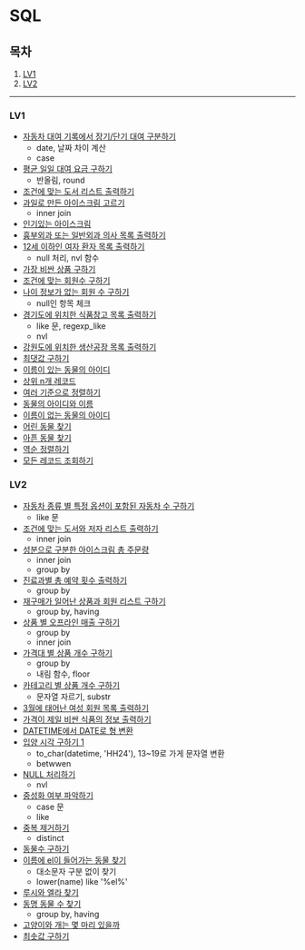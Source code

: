 # SQL

## 목차

1. [LV1](#lv1)
2. [LV2](#lv2)

---

### LV1

- [자동차 대여 기록에서 장기/단기 대여 구분하기](lv1/자동차대여기록에서장기단기대여구분하기.sql)
  - date, 날짜 차이 계산
  - case
- [평균 일일 대여 요금 구하기](lv1/평균일일대여요금구하기.sql)
  - 반올림, round
- [조건에 맞는 도서 리스트 출력하기](lv1/조건에맞는도서리스트출력하기.sql)
- [과일로 만든 아이스크림 고르기](lv1/과일로만든아이스크림고르기.sql)
  - inner join
- [인기있는 아이스크림](lv1/인기있는아이스크림.sql)
- [흉부외과 또는 일반외과 의사 목록 출력하기](lv1/흉부외과또는일반외과의사목록출력하기.sql)
- [12세 이하인 여자 환자 목록 출력하기](lv1/12세이하인여자환자목록출력하기.sql)
  - null 처리, nvl 함수
- [가장 비싼 상품 구하기](lv1/가장비싼상품구하기.sql)
- [조건에 맞는 회원수 구하기](lv1/조건에맞는회원수구하기.sql)
- [나이 정보가 없는 회원 수 구하기](lv1/나이정보가없는회원수구하기.sql)
  - null인 항목 체크
- [경기도에 위치한 식품창고 목록 출력하기](lv1/경기도에위치한식품창고목록출력하기.sql)
  - like 문, regexp_like
  - nvl
- [강원도에 위치한 생산공장 목록 출력하기](lv1/강원도에위치한생산공장목록출력하기.sql)
- [최댓값 구하기](lv1/최댓값구하기.sql)
- [이름이 있는 동물의 아이디](lv1/이름이있는동물의아이디.sql)
- [상위 n개 레코드](lv1/상위n개레코드.sql)
- [여러 기준으로 정렬하기](lv1/여러기준으로정렬하기.sql)
- [동물의 아이디와 이름](lv1/동물의아이디와이름.sql)
- [이름이 없는 동물의 아이디](lv1/이름이없는동물의아이디.sql)
- [어린 동물 찾기](lv1/어린동물찾기.sql)
- [아픈 동물 찾기](lv1/아픈동물찾기.sql)
- [역순 정렬하기](lv1/역순정렬하기.sql)
- [모든 레코드 조회하기](lv1/모든레코드조회하기.sql)

### LV2

- [자동차 종류 별 특정 옵션이 포함된 자동차 수 구하기](lv2/자동차종류별특정옵션이포함된자동차수구하기.sql)
  - like 문
- [조건에 맞는 도서와 저자 리스트 출력하기](lv2/조건에맞는도서와저자리스트출력하기.sql)
  - inner join
- [성분으로 구분한 아이스크림 총 주문량](lv2/성분으로구분한아이스크림총주문량.sql)
  - inner join
  - group by
- [진료과별 총 예약 횟수 출력하기](lv2/진료과별총예약횟수출력하기.sql)
  - group by
- [재구매가 일어난 상품과 회원 리스트 구하기](lv2/재구매가일어난상품과회원리스트구하기.sql)
  - group by, having
- [상품 별 오프라인 매출 구하기](lv2/상품별오프라인매출구하기.sql)
  - group by
  - inner join
- [가격대 별 상품 개수 구하기](lv2/가격대별상품개수구하기.sql)
  - group by
  - 내림 함수, floor
- [카테고리 별 상품 개수 구하기](lv2/카테고리별상품개수구하기.sql)
  - 문자열 자르기, substr
- [3월에 태어난 여성 회원 목록 출력하기](lv2/3월에태어난여성회원목록출력하기.sql)
- [가격이 제일 비싼 식품의 정보 출력하기](lv2/가격이제일비싼식품의정보출력하기.sql)
- [DATETIME에서 DATE로 형 변환](lv2/DATETIME에서DATE로형변환.sql)
- [입양 시각 구하기 1](lv2/입양시각구하기1.sql)
  - to_char(datetime, 'HH24'), 13~19로 가게 문자열 변환
  - betwwen
- [NULL 처리하기](lv2/NULL처리하기.sql)
  - nvl
- [중성화 여부 파악하기](lv2/중성화여부파악하기.sql)
  - case 문
  - like
- [중복 제거하기](lv2/중복제거하기.sql)
  - distinct
- [동물수 구하기](lv2/동물수구하기.sql)
- [이름에  el이 들어가는 동물 찾기](lv2/이름에el이들어가는동물찾기.sql)
  - 대소문자 구분 없이 찾기
  - lower(name) like '%el%'
- [루시와 엘라 찾기](lv2/루시와엘라찾기.sql)
- [동명 동물 수 찾기](lv2/동명동물수찾기.sql)
  - group by, having
- [고양이와 개는 몇 마리 있을까](lv2/고양이와개는몇마리있을까.sql)
- [최솟값 구하기](lv2/최솟값구하기.sql)